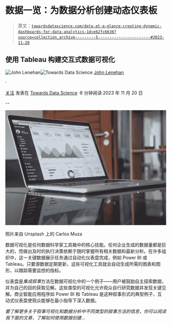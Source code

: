 # 数据一览：为数据分析创建动态仪表板

> 原文：[`towardsdatascience.com/data-at-a-glance-creating-dynamic-dashboards-for-data-analytics-1dce62fc6638?source=collection_archive---------5-----------------------#2023-11-20`](https://towardsdatascience.com/data-at-a-glance-creating-dynamic-dashboards-for-data-analytics-1dce62fc6638?source=collection_archive---------5-----------------------#2023-11-20)

## 使用 Tableau 构建交互式数据可视化

[](https://medium.com/@john_lenehan?source=post_page-----1dce62fc6638--------------------------------)![John Lenehan](https://medium.com/@john_lenehan?source=post_page-----1dce62fc6638--------------------------------)[](https://towardsdatascience.com/?source=post_page-----1dce62fc6638--------------------------------)![Towards Data Science](https://towardsdatascience.com/?source=post_page-----1dce62fc6638--------------------------------) [John Lenehan](https://medium.com/@john_lenehan?source=post_page-----1dce62fc6638--------------------------------)

·

[关注](https://medium.com/m/signin?actionUrl=https%3A%2F%2Fmedium.com%2F_%2Fsubscribe%2Fuser%2F2eb00da71bb6&operation=register&redirect=https%3A%2F%2Ftowardsdatascience.com%2Fdata-at-a-glance-creating-dynamic-dashboards-for-data-analytics-1dce62fc6638&user=John+Lenehan&userId=2eb00da71bb6&source=post_page-2eb00da71bb6----1dce62fc6638---------------------post_header-----------) 发表在 [Towards Data Science](https://towardsdatascience.com/?source=post_page-----1dce62fc6638--------------------------------) ·8 分钟阅读·2023 年 11 月 20 日[](https://medium.com/m/signin?actionUrl=https%3A%2F%2Fmedium.com%2F_%2Fvote%2Ftowards-data-science%2F1dce62fc6638&operation=register&redirect=https%3A%2F%2Ftowardsdatascience.com%2Fdata-at-a-glance-creating-dynamic-dashboards-for-data-analytics-1dce62fc6638&user=John+Lenehan&userId=2eb00da71bb6&source=-----1dce62fc6638---------------------clap_footer-----------)

--

[](https://medium.com/m/signin?actionUrl=https%3A%2F%2Fmedium.com%2F_%2Fbookmark%2Fp%2F1dce62fc6638&operation=register&redirect=https%3A%2F%2Ftowardsdatascience.com%2Fdata-at-a-glance-creating-dynamic-dashboards-for-data-analytics-1dce62fc6638&source=-----1dce62fc6638---------------------bookmark_footer-----------)![](img/2d7eff865295177b406c85f597c9e957.png)

照片来自 Unsplash 上的 Carlos Muza

数据可视化是任何数据科学家工具箱中的核心技能。任何企业生成的数据量都是巨大的，而做出及时的执行决策依赖于随时掌握所有相关数据和最新分析。在许多组织中，这一关键数据展示任务通过自动化仪表盘完成，例如 Power BI 或 Tableau。只要源数据定期更新，这些可视化工具就会自动生成所需的图表和图形，以跟踪需要监控的指标。

仪表盘是*集成叙事*方法在数据可视化中的一个例子——用户被鼓励自主探索数据，并为自己的目的获取见解。这些类型的可视化允许观众自行研究数据并发现关键见解。商业智能应用程序如 Power BI 和 Tableau 是这种叙事形式的典型例子，互动式仪表盘使观众能够在最小指导下深入数据。

*要了解更多关于叙事可视化和数据分析中不同类型的叙事方法的信息，你可以阅读我下面的文章，了解如何使用数据创建*…
